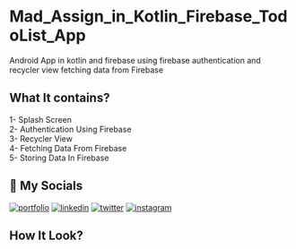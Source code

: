 # Mad_Assign_in_Kotlin_Firebase_TodoList_App
Android App in kotlin and firebase using firebase authentication and recycler view fetching data from Firebase 
## What It contains?
1- Splash Screen<br>
2- Authentication Using Firebase<br>
3- Recycler View <br>
4- Fetching Data From Firebase<br>
5- Storing Data In Firebase<br>

## 🔗 My Socials

[![portfolio](https://img.shields.io/badge/my_website-000?style=for-the-badge&logo=ko-fi&logoColor=white)](https://habibullah339.github.io/Habib_profile/)
[![linkedin](https://img.shields.io/badge/linkedin-0A66C2?style=for-the-badge&logo=linkedin&logoColor=white)](https://www.linkedin.com/in/habib-ullah-9938971b4/)
[![twitter](https://img.shields.io/badge/twitter-1DA1F2?style=for-the-badge&logo=twitter&logoColor=white)](https://twitter.com/Habibul33454718)
[![instagram](https://img.shields.io/badge/instagram-purple?style=for-the-badge&logo=instagram&logoColor=red)](https://instagram.com/hkflutter/)

##  How It Look?
<img src="">
<img src="">
<img src="">
